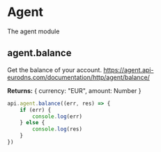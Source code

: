# Agent
The agent module

## agent.balance
Get the balance of your account.
https://agent.api-eurodns.com/documentation/http/agent/balance/

**Returns:** { currency: "EUR", amount: Number }

```javascript 1.5
api.agent.balance((err, res) => {
    if (err) {
        console.log(err)
    } else {
        console.log(res)
    }
})
```
